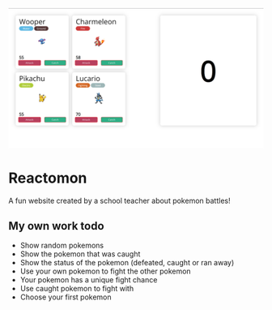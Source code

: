 ![Screenshot](/public/img/Reactomon.png)

# Reactomon  

A fun website created by a school teacher about pokemon battles!  

## My own work todo  
* Show random pokemons    
* Show the pokemon that was caught  
* Show the status of the pokemon (defeated, caught or ran away)  
* Use your own pokemon to fight the other pokemon  
* Your pokemon has a unique fight chance  
* Use caught pokemon to fight with  
* Choose your first pokemon  

